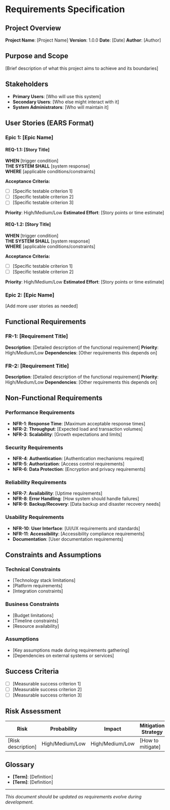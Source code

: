 # Requirements Specification

## Project Overview
**Project Name**: [Project Name]
**Version**: 1.0.0
**Date**: [Date]
**Author**: [Author]

## Purpose and Scope
[Brief description of what this project aims to achieve and its boundaries]

## Stakeholders
- **Primary Users**: [Who will use this system]
- **Secondary Users**: [Who else might interact with it]
- **System Administrators**: [Who will maintain it]

## User Stories (EARS Format)

### Epic 1: [Epic Name]

#### REQ-1.1: [Story Title]
**WHEN** [trigger condition]  
**THE SYSTEM SHALL** [system response]  
**WHERE** [applicable conditions/constraints]

**Acceptance Criteria:**
- [ ] [Specific testable criterion 1]
- [ ] [Specific testable criterion 2]
- [ ] [Specific testable criterion 3]

**Priority**: High/Medium/Low
**Estimated Effort**: [Story points or time estimate]

#### REQ-1.2: [Story Title]
**WHEN** [trigger condition]  
**THE SYSTEM SHALL** [system response]  
**WHERE** [applicable conditions/constraints]

**Acceptance Criteria:**
- [ ] [Specific testable criterion 1]
- [ ] [Specific testable criterion 2]

**Priority**: High/Medium/Low
**Estimated Effort**: [Story points or time estimate]

### Epic 2: [Epic Name]

[Add more user stories as needed]

## Functional Requirements

### FR-1: [Requirement Title]
**Description**: [Detailed description of the functional requirement]
**Priority**: High/Medium/Low
**Dependencies**: [Other requirements this depends on]

### FR-2: [Requirement Title]
**Description**: [Detailed description of the functional requirement]
**Priority**: High/Medium/Low
**Dependencies**: [Other requirements this depends on]

## Non-Functional Requirements

### Performance Requirements
- **NFR-1**: **Response Time**: [Maximum acceptable response times]
- **NFR-2**: **Throughput**: [Expected load and transaction volumes]
- **NFR-3**: **Scalability**: [Growth expectations and limits]

### Security Requirements
- **NFR-4**: **Authentication**: [Authentication mechanisms required]
- **NFR-5**: **Authorization**: [Access control requirements]
- **NFR-6**: **Data Protection**: [Encryption and privacy requirements]

### Reliability Requirements
- **NFR-7**: **Availability**: [Uptime requirements]
- **NFR-8**: **Error Handling**: [How system should handle failures]
- **NFR-9**: **Backup/Recovery**: [Data backup and disaster recovery needs]

### Usability Requirements
- **NFR-10**: **User Interface**: [UI/UX requirements and standards]
- **NFR-11**: **Accessibility**: [Accessibility compliance requirements]
- **Documentation**: [User documentation requirements]

## Constraints and Assumptions

### Technical Constraints
- [Technology stack limitations]
- [Platform requirements]
- [Integration constraints]

### Business Constraints
- [Budget limitations]
- [Timeline constraints]
- [Resource availability]

### Assumptions
- [Key assumptions made during requirements gathering]
- [Dependencies on external systems or services]

## Success Criteria
- [ ] [Measurable success criterion 1]
- [ ] [Measurable success criterion 2]
- [ ] [Measurable success criterion 3]

## Risk Assessment
| Risk | Probability | Impact | Mitigation Strategy |
|------|-------------|---------|-------------------|
| [Risk description] | High/Medium/Low | High/Medium/Low | [How to mitigate] |

## Glossary
- **[Term]**: [Definition]
- **[Term]**: [Definition]

---
*This document should be updated as requirements evolve during development.*